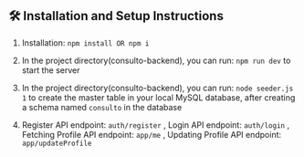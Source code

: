 ## 🛠 Installation and Setup Instructions

1. Installation: `npm install OR npm i`

2. In the project directory(consulto-backend), you can run: `npm run dev` to start the server

3. In the project directory(consulto-backend), you can run: `node seeder.js 1` to create the master table in your local MySQL database, after creating a schema named `consulto` in the database

4. Register API endpoint: `auth/register` , Login API endpoint: `auth/login` , Fetching Profile API endpoint: `app/me` , Updating Profile API endpoint: `app/updateProfile`
